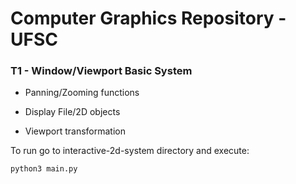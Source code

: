# Computer Graphics Repository - UFSC

### T1 - Window/Viewport Basic System

- Panning/Zooming functions

- Display File/2D objects

- Viewport transformation

To run go to interactive-2d-system directory and execute:
```
python3 main.py
```
